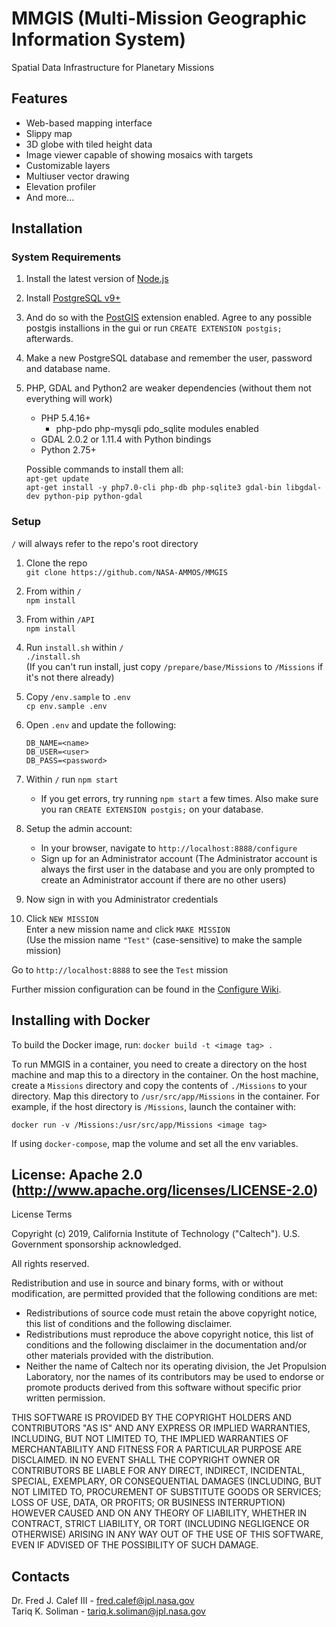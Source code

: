 # MMGIS (Multi-Mission Geographic Information System)
Spatial Data Infrastructure for Planetary Missions

## Features
* Web-based mapping interface
* Slippy map
* 3D globe with tiled height data
* Image viewer capable of showing mosaics with targets
* Customizable layers
* Multiuser vector drawing
* Elevation profiler
* And more...


## Installation

### System Requirements
1. Install the latest version of [Node.js](https://nodejs.org/en/download/)

1. Install [PostgreSQL v9+](https://www.enterprisedb.com/downloads/postgres-postgresql-downloads)
1. And do so with the [PostGIS](https://postgis.net/install/) extension enabled.
Agree to any possible postgis installions in the gui or run `CREATE EXTENSION postgis;` afterwards.
1. Make a new PostgreSQL database and remember the user, password and database name.

1. PHP, GDAL and Python2 are weaker dependencies (without them not everything will work)

   * PHP 5.4.16+
	   * php-pdo php-mysqli pdo_sqlite modules enabled
   * GDAL 2.0.2 or 1.11.4 with Python bindings
   * Python 2.75+

   Possible commands to install them all:  
   `apt-get update`  
   `apt-get install -y php7.0-cli php-db php-sqlite3 gdal-bin libgdal-dev python-pip python-gdal`

### Setup

`/` will always refer to the repo's root directory

1. Clone the repo  
`git clone https://github.com/NASA-AMMOS/MMGIS`

1. From within `/`  
`npm install`

1. From within `/API`  
`npm install`

1. Run `install.sh` within `/`  
`./install.sh`  
(If you can't run install, just copy `/prepare/base/Missions` to `/Missions` if it's not there already)

1. Copy `/env.sample` to `.env`  
`cp env.sample .env`

1. Open `.env` and update the following:
   ```
   DB_NAME=<name>
   DB_USER=<user>
   DB_PASS=<password>
   ```

1. Within `/` run `npm start`  
   * If you get errors, try running `npm start` a few times. Also make sure you ran `CREATE EXTENSION postgis;` on your database.

1. Setup the admin account:  
   * In your browser, navigate to `http://localhost:8888/configure`
   * Sign up for an Administrator account (The Administrator account is always the first user in the database and you are only prompted to create an Administrator account if there are no other users)

1. Now sign in with you Administrator credentials

1. Click `NEW MISSION`  
  Enter a new mission name and click `MAKE MISSION`  
  (Use the mission name `"Test"` (case-sensitive) to make the sample mission)

Go to `http://localhost:8888` to see the `Test` mission

Further mission configuration can be found in the [Configure Wiki](https://github.com/NASA-AMMOS/MMGIS/wiki/Configure).



## Installing with Docker

To build the Docker image, run:
`docker build -t <image tag> .`

To run MMGIS in a container, you need to create a directory on the host machine and map this to a directory in the container. On the host machine, create a `Missions` directory and copy the contents of `./Missions` to your directory. Map this directory to `/usr/src/app/Missions` in the container. For example, if the host directory is `/Missions`, launch the container with:

`docker run -v /Missions:/usr/src/app/Missions <image tag>`

If using `docker-compose`, map the volume and set all the env variables.

## License: Apache 2.0 (http://www.apache.org/licenses/LICENSE-2.0)

License Terms

Copyright (c) 2019, California Institute of Technology ("Caltech").  U.S. Government sponsorship acknowledged.

All rights reserved.

Redistribution and use in source and binary forms, with or without modification, are permitted provided that the following conditions are met:

* Redistributions of source code must retain the above copyright notice, this list of conditions and the following disclaimer.
* Redistributions must reproduce the above copyright notice, this list of conditions and the following disclaimer in the documentation and/or other materials provided with the distribution.
* Neither the name of Caltech nor its operating division, the Jet Propulsion Laboratory, nor the names of its contributors may be used to endorse or promote products derived from this software without specific prior written permission.

THIS SOFTWARE IS PROVIDED BY THE COPYRIGHT HOLDERS AND CONTRIBUTORS "AS IS" AND ANY EXPRESS OR IMPLIED WARRANTIES, INCLUDING, BUT NOT LIMITED TO, THE IMPLIED WARRANTIES OF MERCHANTABILITY AND FITNESS FOR A PARTICULAR PURPOSE ARE DISCLAIMED. IN NO EVENT SHALL THE COPYRIGHT OWNER OR CONTRIBUTORS BE LIABLE FOR ANY DIRECT, INDIRECT, INCIDENTAL, SPECIAL, EXEMPLARY, OR CONSEQUENTIAL DAMAGES (INCLUDING, BUT NOT LIMITED TO, PROCUREMENT OF SUBSTITUTE GOODS OR SERVICES; LOSS OF USE, DATA, OR PROFITS; OR BUSINESS INTERRUPTION) HOWEVER CAUSED AND ON ANY THEORY OF LIABILITY, WHETHER IN CONTRACT, STRICT LIABILITY, OR TORT (INCLUDING NEGLIGENCE OR OTHERWISE) ARISING IN ANY WAY OUT OF THE USE OF THIS SOFTWARE, EVEN IF ADVISED OF THE POSSIBILITY OF SUCH DAMAGE.

## Contacts

Dr. Fred J. Calef III - fred.calef@jpl.nasa.gov  
Tariq K. Soliman - tariq.k.soliman@jpl.nasa.gov
